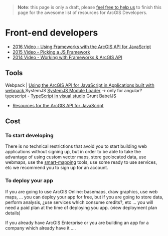 > **Note**: this page is only a draft, please [feel free to help us](https://github.com/hhkaos/awesome-arcgis#contributions) to finish this page for the awesome list of resources for ArcGIS Developers.

# Front-end developers

* [2016 Video - Using Frameworks with the ArcGIS API for JavaScript](http://www.esri.com/videos/watch?videoid=5031&channelid=LegacyVideo&isLegacy=true&title=using-frameworks-with-the-arcgis-api-for-javascript)
* [2015 Video - Picking a JS Framework ](http://www.esri.com/videos/watch?videoid=4279&channelid=LegacyVideo&isLegacy=true&title=choosing-the-best-javascript-framework-for-you)
* [2014 Video - Working with Frameworks & ArcGIS API](http://www.esri.com/videos/watch?videoid=3334&channelid=LegacyVideo&isLegacy=true&title=working-with-javascript-app-frameworks-&-arcgis-api-for-javascript)


## Tools
Webpack | [Using the ArcGIS API for JavaScript in Applications built with webpack
](http://tomwayson.com/2016/11/27/using-the-arcgis-api-for-javascript-in-applications-built-with-webpack/)
SystemJS
[SystemJS Module Loader](https://github.com/systemjs/systemjs) -> only for angular?
typescript - [TypeScript in visual studio](http://odoe.net/blog/typescript-visual-studio-code/)
Grunt
BabelJS
* [Resources for the ArcGIS API for JavaScript](https://github.com/odoe/esrijs-resources)

## Cost
### To start developing
There is no technical restrictions that avoid you to start building web applications without signing up, but in order to be able to take the advantage of using custom vector maps, store geolocated data, use webmaps, use the [smart-mapping](arcgis/smart-mapping) tools, use some ready to use services, etc we recommend you to sign up for an account.

### To deploy your app
If you are going to use ArcGIS Online: basemaps, draw graphics, use web maps, ... you can deploy your app for free, but if you are going to store data, perform analysis, ¿use services which consume credits?, etc ... you will need a
paid plan at the time of deploying you app. (view deployment plan details)

If you already have ArcGIS Enterprise or you are building an app for a company
which already have it ....

